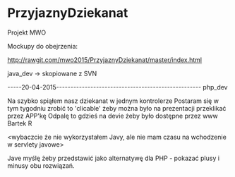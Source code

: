 # PrzyjaznyDziekanat
Projekt MWO

Mockupy do obejrzenia:

http://rawgit.com/mwo2015/PrzyjaznyDziekanat/master/index.html

java_dev -> skopiowane z SVN


-----20-04-2015---------------------------------------------------
php_dev

Na szybko spiąłem nasz dziekanat w jednym kontrolerze
Postaram się w tym tygodniu zrobić to 'clicable' żeby można było na prezentacji przeklikać przez APP'kę
Odpalę to gdzieś na devie żeby było dostępne przez www
Bartek R

<wybaczcie że nie wykorzystałem Javy, ale nie mam czasu na wchodzenie w servlety javowe>

 Jave myślę żeby przedstawić jako alternatywę dla PHP - pokazać plusy i minusy obu rozwiązań.

